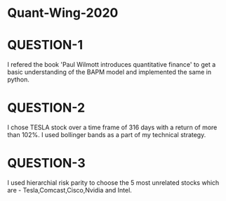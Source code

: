 # Quant-Wing-2020

# QUESTION-1
I refered the book 'Paul Wilmott introduces quantitative finance' to get a basic understanding of the BAPM model and implemented the same in python.
# QUESTION-2
I chose TESLA stock over a time frame of 316 days with a return of more than 102%. I used bollinger bands as a part of my technical strategy.
# QUESTION-3
I used hierarchial risk parity to choose the 5 most unrelated stocks which are - Tesla,Comcast,Cisco,Nvidia and Intel.
